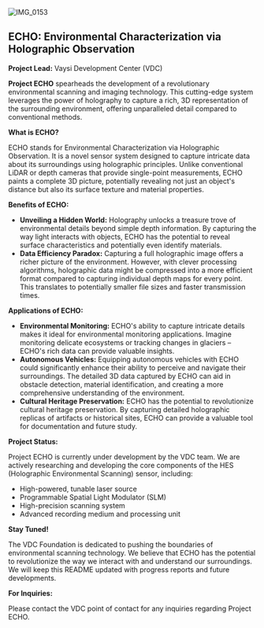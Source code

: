 ![IMG_0153](https://github.com/VaysiDevelopmentCenter/ECHO/assets/151166631/89fc338c-c7f1-41fd-9bee-39adc0f8607e)


## ECHO: Environmental Characterization via Holographic Observation

**Project Lead:** Vaysi Development Center (VDC)

**Project ECHO** spearheads the development of a revolutionary environmental scanning and imaging technology.  This cutting-edge system leverages the power of holography to capture a rich, 3D representation of the surrounding environment, offering unparalleled detail compared to conventional methods.

**What is ECHO?**

ECHO stands for Environmental Characterization via Holographic Observation. It is a novel sensor system designed to capture intricate data about its surroundings using holographic principles. Unlike conventional LiDAR or depth cameras that provide single-point measurements, ECHO paints a complete 3D picture, potentially revealing not just an object's distance but also its surface texture and material properties.

**Benefits of ECHO:**

* **Unveiling a Hidden World:** Holography unlocks a treasure trove of environmental details beyond simple depth information. By capturing the way light interacts with objects, ECHO has the potential to reveal surface characteristics and potentially even identify materials.
* **Data Efficiency Paradox:** Capturing a full holographic image offers a richer picture of the environment.  However, with clever processing algorithms, holographic data might be compressed into a more efficient format compared to capturing individual depth maps for every point. This translates to potentially smaller file sizes and faster transmission times.

**Applications of ECHO:**

* **Environmental Monitoring:**  ECHO's ability to capture intricate details makes it ideal for environmental monitoring applications. Imagine monitoring delicate ecosystems or tracking changes in glaciers – ECHO's rich data can provide valuable insights.
* **Autonomous Vehicles:** Equipping autonomous vehicles with ECHO could significantly enhance their ability to perceive and navigate their surroundings. The detailed 3D data captured by ECHO can aid in obstacle detection, material identification, and creating a more comprehensive understanding of the environment.
* **Cultural Heritage Preservation:**  ECHO has the potential to revolutionize cultural heritage preservation. By capturing detailed holographic replicas of artifacts or historical sites, ECHO can provide a valuable tool for documentation and future study.

**Project Status:**

Project ECHO is currently under development by the VDC team. We are actively researching and developing the core components of the HES (Holographic Environmental Scanning) sensor, including:

* High-powered, tunable laser source
* Programmable Spatial Light Modulator (SLM)
* High-precision scanning system
* Advanced recording medium and processing unit

**Stay Tuned!**

The VDC Foundation is dedicated to pushing the boundaries of environmental scanning technology. We believe that ECHO has the potential to revolutionize the way we interact with and understand our surroundings. We will keep this README updated with progress reports and future developments.

**For Inquiries:**

Please contact the VDC point of contact for any inquiries regarding Project ECHO.
